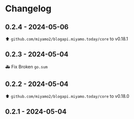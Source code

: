# Changelog

## 0.2.4 - 2024-05-06

⬆️ `github.com/miyamo2/blogapi.miyamo.today/core` to v0.18.1

## 0.2.3 - 2024-05-04

🚑️ Fix Broken `go.sum`

## 0.2.2 - 2024-05-04

⬆️ `github.com/miyamo2/blogapi.miyamo.today/core` to v0.18.0

## 0.2.1 - 2024-05-04
